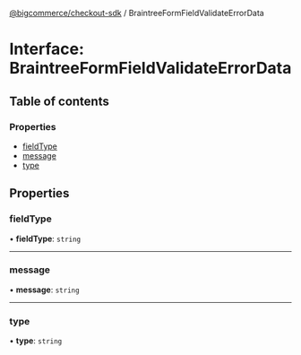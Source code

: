 [@bigcommerce/checkout-sdk](../README.md) / BraintreeFormFieldValidateErrorData

# Interface: BraintreeFormFieldValidateErrorData

## Table of contents

### Properties

- [fieldType](BraintreeFormFieldValidateErrorData.md#fieldtype)
- [message](BraintreeFormFieldValidateErrorData.md#message)
- [type](BraintreeFormFieldValidateErrorData.md#type)

## Properties

### fieldType

• **fieldType**: `string`

___

### message

• **message**: `string`

___

### type

• **type**: `string`
